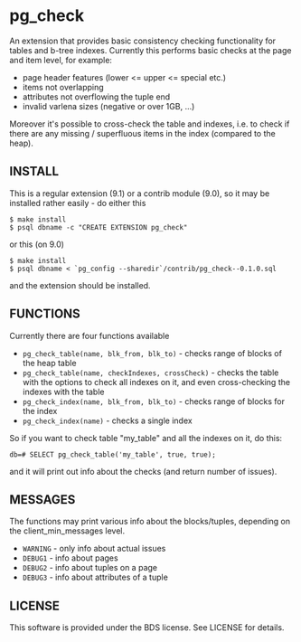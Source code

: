 pg_check
========
An extension that provides basic consistency checking functionality for
tables and b-tree indexes. Currently this performs basic checks at the
page and item level, for example:

* page header features (lower <= upper <= special etc.)
* items not overlapping
* attributes not overflowing the tuple end
* invalid varlena sizes (negative or over 1GB, ...)

Moreover it's possible to cross-check the table and indexes, i.e. to
check if there are any missing / superfluous items in the index
(compared to the heap).


INSTALL
-------

This is a regular extension (9.1) or a contrib module (9.0), so it may be
installed rather easily - do either this

    $ make install
    $ psql dbname -c "CREATE EXTENSION pg_check"

or this (on 9.0)

    $ make install
    $ psql dbname < `pg_config --sharedir`/contrib/pg_check--0.1.0.sql

and the extension should be installed.


FUNCTIONS
---------

Currently there are four functions available

 * `pg_check_table(name, blk_from, blk_to)` - checks range of blocks of
    the heap table
 * `pg_check_table(name, checkIndexes, crossCheck)` - checks the table
    with the options to check all indexes on it, and even cross-checking
    the indexes with the table
 * `pg_check_index(name, blk_from, blk_to)` - checks range of blocks for
    the index
 * `pg_check_index(name)` - checks a single index

So if you want to check table "my_table" and all the indexes on it, do this:

    db=# SELECT pg_check_table('my_table', true, true);

and it will print out info about the checks (and return number of issues).


MESSAGES
--------

The functions may print various info about the blocks/tuples, depending on
the client_min_messages level.

* `WARNING` - only info about actual issues
* `DEBUG1` - info about pages
* `DEBUG2` - info about tuples on a page
* `DEBUG3` - info about attributes of a tuple


LICENSE
-------

This software is provided under the BDS license. See LICENSE for details.